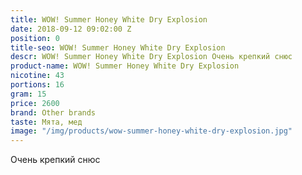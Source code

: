 ```yaml
---
title: WOW! Summer Honey White Dry Explosion
date: 2018-09-12 09:02:00 Z
position: 0
title-seo: WOW! Summer Honey White Dry Explosion
descr: WOW! Summer Honey White Dry Explosion Очень крепкий снюс
product-name: WOW! Summer Honey White Dry Explosion
nicotine: 43
portions: 16
gram: 15
price: 2600
brand: Other brands
taste: Мята, мед
image: "/img/products/wow-summer-honey-white-dry-explosion.jpg"
---
```


Очень крепкий снюс